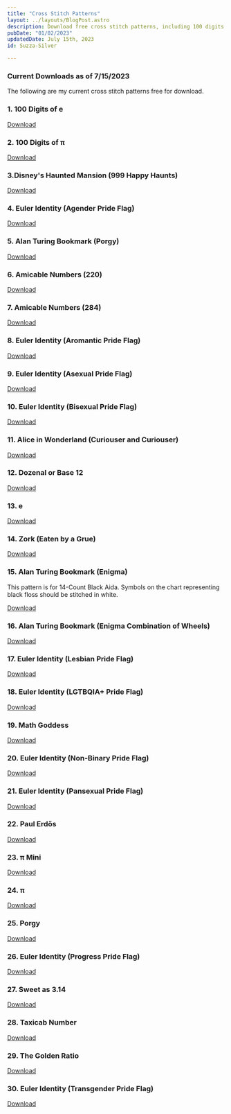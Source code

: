 ```yaml
---
title: "Cross Stitch Patterns"
layout: ../layouts/BlogPost.astro
description: Download free cross stitch patterns, including 100 digits of e and pi, Disney's Haunted Mansion, and various Pride Flag designs. Choose from a range of mathematical and cultural designs, including patterns for Alan Turing bookmarks and Alice in Wonderland.
pubDate: "01/02/2023"
updatedDate: July 15th, 2023
id: Suzza-Silver

---
```


### Current Downloads as of 7/15/2023

The following are my current cross stitch patterns free for
 download.

### 1. 100 Digits of e

[Download](/patterns/100-digits-e.pdf)

### 2. 100 Digits of π

[Download](/patterns/100-digits-pi.pdf)

### 3.Disney's Haunted Mansion (999 Happy Haunts)

[Download](/patterns/999-Happy-Haunts.pdf)

### 4. Euler Identity (Agender Pride Flag)

[Download](/patterns/Euler-Identity-AGENDER.png)

### 5. Alan Turing Bookmark (Porgy)

[Download](/patterns/Alan-Turing-Porgy-white-Aida.pdf)

### 6. Amicable Numbers (220)

[Download](/patterns/Amicable-Numbers-220.pdf)

### 7. Amicable Numbers (284)

[Download](/patterns/Amicable-Numbers-284.pdf)

### 8. Euler Identity (Aromantic Pride Flag)

[Download](/patterns/Euler-Identity-AROMANTIC.png)

### 9. Euler Identity (Asexual Pride Flag)

[Download](/patterns/Euler-Identity-ASEXUAL.pdf)

### 10. Euler Identity (Bisexual Pride Flag)

[Download](/patterns/Euler-Identity-BISEXUAL.pdf)

### 11. Alice in Wonderland (Curiouser and Curiouser)

[Download](/patterns/curiouser.pdf)

### 12. Dozenal or Base 12

[Download](/patterns/Base-12-Royal-Blue.pdf)

### 13. e

[Download](/patterns/e-Royal-Blue.pdf)

### 14. Zork (Eaten by a Grue)

[Download](/patterns/Eaten-by-a-Grue.pdf)

### 15. Alan Turing Bookmark (Enigma)

This pattern is for 14-Count Black Aida. Symbols on the chart
representing black floss should be stitched in white.

[Download](/patterns/Alan-Turing-Enigma-2.pdf)

### 16. Alan Turing Bookmark (Enigma Combination of Wheels)

[Download](/patterns/Enigma-Machine-Combo.pdf)

### 17. Euler Identity (Lesbian Pride Flag)

[Download](/patterns/Euler-Identity-LESBIAN.png)

### 18. Euler Identity (LGTBQIA+ Pride Flag)

[Download](/patterns/Euler-Identity-LGTBQIA.pdf)

### 19. Math Goddess

[Download](/patterns/math-goddess.pdf)

### 20. Euler Identity (Non-Binary Pride Flag)

[Download](/patterns/Euler-Identity-NB.pdf)

### 21. Euler Identity (Pansexual Pride Flag)

[Download](/patterns/Euler-Identity-PANSEXUAL.pdf)

### 22. Paul Erdős

[Download](/patterns/Paul-Erdos.pdf)

### 23. π Mini

[Download](/patterns/pi-cross-stitch-mini.png)

### 24. π

[Download](/patterns/pi-Royal-Blue-1.pdf)

### 25. Porgy

[Download](/patterns/Porgy-Pattern.pdf)

### 26. Euler Identity (Progress Pride Flag)

[Download](/patterns/Euler-Identity-PROGRESS.png)

### 27. Sweet as 3.14

[Download](/patterns/sweet-as-pi.png)

### 28. Taxicab Number

[Download](/patterns/Taxicab-Number.pdf)

### 29. The Golden Ratio

[Download](/patterns/golden-ratio-digits.png)

### 30. Euler Identity (Transgender Pride Flag)

[Download](/patterns/Euler-Identity-TRANSGENDER.png)
